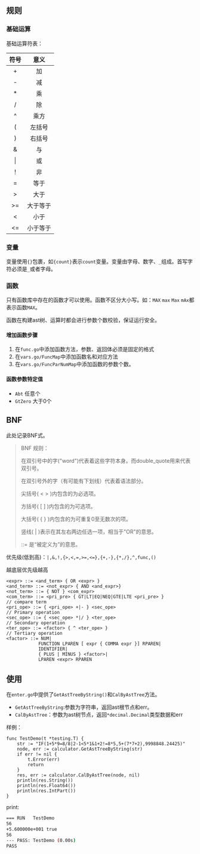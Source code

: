 ## **规则**

### **基础运算**

基础运算符表：

| 符号 |   意义   |
| :--: | :------: |
|  +   |    加    |
|  -   |    减    |
|  *   |    乘    |
|  /   |    除    |
| ^ | 乘方 |
|  (   |  左括号  |
|  )  |  右括号  |
|  &   |    与    |
|  \|  |    或    |
|  ！  |    非    |
|  =   |   等于   |
|  >   |   大于   |
|  >=  | 大于等于 |
|  <   |   小于   |
|  <=  | 小于等于 |



### **变量**

变量使用`{}`包裹，如`{count}`表示`count`变量。变量由字母、数字、`_`组成。首写字符必须是`_`或者字母。

### **函数**

只有函数库中存在的函数才可以使用。函数不区分大小写。如：`MAX` `max` `Max` `mAx`都表示函数`MAX`。

函数在构建ast树、运算时都会进行参数个数校验，保证运行安全。

#### **增加函数步骤**

1. 在`func.go`中添加函数方法，参数、返回体必须是固定的格式
2. 在`vars.go/FuncMap`中添加函数名和对应方法
3. 在`vars.go/FuncParNumMap`中添加函数的参数个数。

#### **函数参数特定值**

- `Abt` 任意个
- `GtZero` 大于0个

## **BNF**

此处记录BNF式。

> BNF 规则：
>
> 在双引号中的字("word")代表着这些字符本身。而double_quote用来代表双引号。
>
> 在双引号外的字（有可能有下划线）代表着语法部分。
>
> 尖括号( < > )内包含的为必选项。
>
> 方括号( [ ] )内包含的为可选项。
>
> 大括号( { } )内包含的为可重复0至无数次的项。
>
> 竖线( | )表示在其左右两边任选一项，相当于"OR"的意思。
>
> ::= 是“被定义为”的意思。

优先级(低到高)：`|,&,!,{>,<,=,>=,<=},{+,-},{*,/},^,func,()`

越底层优先级越高

```BNF
<expr> ::= <and_term> { OR <expr> }
<and_term> ::= <not_expr> { AND <and_expr>}
<not_term> ::= { NOT } <com_expr>
<com_term> ::= <pri_pre> { GT|LT|EQ|NEQ|GTE|LTE <pri_pre> }                 // compare term
<pri_ope> ::= { <pri_ope> +|- } <sec_ope>                                   // Primary operation
<sec_ope> ::= { <sec_ope> *|/ } <ter_ope>                                   // Secondary operation
<ter_ope> ::= <factor> { ^ <ter_ope> }                                      // Tertiary operation
<factor> ::= NUM|
			FUNCTION LPAREN [ expr { COMMA expr }] RPAREN|
			IDENTIFIER|
			{ PLUS | MINUS } <factor>|
			LPAREN <expr> RPAREN
```

## **使用**

在`enter.go`中提供了`GetAstTreeByString()`和`CalByAstTree`方法。

- `GetAstTreeByString`:参数为字符串，返回ast根节点和err。
- `CalByAstTree`：参数为ast树节点，返回`*decimal.Decimal`类型数据和err

样例：

```golang
func TestDemo(t *testing.T) {
	str := "IF(1+5*9=8/8|2-1<5*1&1+2!=8*5,5+(7*7+2),9998848.24425)"
	node, err := calculator.GetAstTreeByString(str)
	if err != nil {
		t.Error(err)
		return
	}
	res, err := calculator.CalByAstTree(node, nil)
	println(res.String())
	println(res.Float64())
	println(res.IntPart())
}
```

print:

```bash
=== RUN   TestDemo
56
+5.600000e+001 true
56
--- PASS: TestDemo (0.00s)
PASS
```

